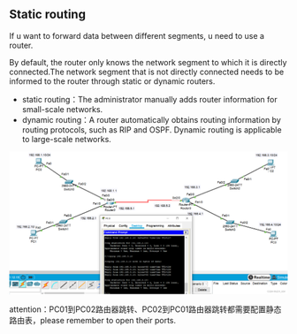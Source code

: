 ## Static routing 

If u want to forward data between different segments, u need to use a router.

By default, the router only knows the network segment to which it is directly connected.The network segment that is not directly connected needs to be informed to the router through static or dynamic routers.

- static routing：The administrator manually adds router information for small-scale networks.
- dynamic routing：A router automatically obtains routing information by routing protocols, such as RIP and OSPF. Dynamic routing is applicable to large-scale networks.

![img](imags/2.3.png)

attention：PC01到PC02路由器跳转、PC02到PC01路由器跳转都需要配置静态路由表，please remember to open their ports.